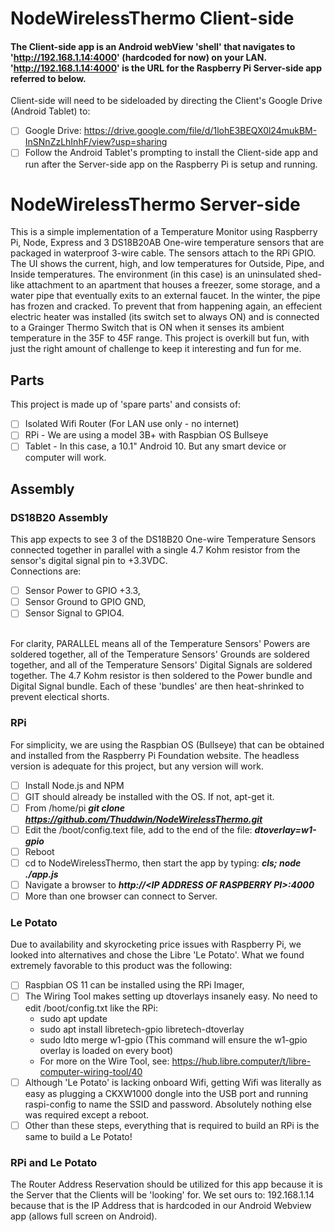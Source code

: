 # NodeWirelessThermo Client-side
#### The Client-side app is an Android webView 'shell' that navigates to 'http://192.168.1.14:4000' (hardcoded for now) on your LAN. 'http://192.168.1.14:4000' is the URL for the Raspberry Pi Server-side app referred to below.
Client-side will need to be sideloaded by directing the Client's Google Drive (Android Tablet) to: 
- [ ] Google Drive: https://drive.google.com/file/d/1lohE3BEQX0l24mukBM-InSNnZzLhInhF/view?usp=sharing
- [ ] Follow the Android Tablet's prompting to install the Client-side app and run after the Server-side app on the Raspberry Pi is setup and running.
# NodeWirelessThermo Server-side

This is a simple implementation of a Temperature Monitor using Raspberry Pi, Node, Express and 3 DS18B20AB One-wire temperature sensors that are packaged in waterproof 3-wire cable.  The sensors attach to the RPi GPIO.
The UI shows the current, high, and low temperatures for Outside, Pipe, and Inside temperatures. The environment (in this case) is an uninsulated shed-like attachment to an apartment that houses a freezer, some storage, and a water pipe that eventually exits to an external faucet.  In the winter, the pipe has frozen and cracked. To prevent that from happening again, an effecient electric heater was installed (its switch set to always ON) and is connected to a Grainger Thermo Switch that is ON when it senses its ambient temperature in the 35F to 45F range.
This project is overkill but fun, with just the right amount of challenge to keep it interesting and fun for me.

## Parts
This project is made up of 'spare parts' and consists of:
- [ ] Isolated Wifi Router (For LAN use only - no internet)
- [ ] RPi - We are using a model 3B+ with Raspbian OS Bullseye
- [ ] Tablet - In this case, a 10.1" Android 10. But any smart device or computer will work.
## Assembly
### DS18B20 Assembly
This app expects to see 3 of the DS18B20 One-wire Temperature Sensors connected together in parallel with a single 4.7 Kohm resistor from the sensor's digital signal pin to +3.3VDC.<br/>Connections are: 
- [ ] Sensor Power to GPIO +3.3, 
- [ ] Sensor Ground to GPIO GND, 
- [ ] Sensor Signal to GPIO4.

<br/>For clarity, PARALLEL means all of the Temperature Sensors' Powers are soldered together, all of the Temperature Sensors' Grounds are soldered together, and all of the Temperature Sensors' Digital Signals are soldered together. The 4.7 Kohm resistor is then soldered to the Power bundle and Digital Signal bundle. Each of these 'bundles' are then heat-shrinked to prevent electical shorts.
### RPi
For simplicity, we are using the Raspbian OS (Bullseye) that can be obtained and installed from the Raspberry Pi Foundation website.  The headless version is adequate for this project, but any version will work.
- [ ] Install Node.js and NPM
- [ ] GIT should already be installed with the OS.  If not, apt-get it.
- [ ] From /home/pi <b><i>git clone https://github.com/Thuddwin/NodeWirelessThermo.git</i></b>
- [ ] Edit the /boot/config.text file, add to the end of the file: <b><i>dtoverlay=w1-gpio</i></b>
- [ ] Reboot
- [ ] cd to NodeWirelessThermo, then start the app by typing: <B><i>cls; node ./app.js</i></b>
- [ ] Navigate a browser to <b><i>http://\<IP ADDRESS OF RASPBERRY PI\>:4000</i></b>
- [ ] More than one browser can connect to Server.  
### Le Potato
Due to availability and skyrocketing price issues with Raspberry Pi, we looked into alternatives and chose the Libre 'Le Potato'.  What we found extremely favorable to this product was the following:
- [ ] Raspbian OS 11 can be installed using the RPi Imager,
- [ ] The Wiring Tool makes setting up dtoverlays insanely easy. No need to edit /boot/config.txt like the RPi:
    - sudo apt update
    - sudo apt install libretech-gpio libretech-dtoverlay
    - sudo ldto merge w1-gpio  (This command will ensure the w1-gpio overlay is loaded on every boot)
    - For more on the Wire Tool, see: https://hub.libre.computer/t/libre-computer-wiring-tool/40
- [ ] Although 'Le Potato' is lacking onboard Wifi, getting Wifi was literally as easy as plugging a CKXW1000 dongle into the USB port and running raspi-config to name the SSID and password.  Absolutely nothing else was required except a reboot.
- [ ] Other than these steps, everything that is required to build an RPi is the same to build a Le Potato!
### RPi and Le Potato
The Router Address Reservation should be utilized for this app because it is the Server that the Clients will be 'looking' for. We set ours to: 192.168.1.14 because that is the IP Address that is hardcoded in our Android Webview app (allows full screen on Android).

